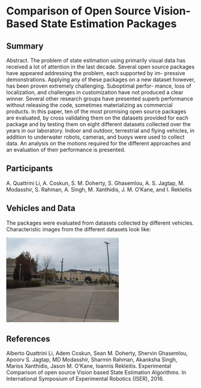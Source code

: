 # Comparison of Open Source Vision-Based State Estimation Packages


## Summary
Abstract. The problem of state estimation using primarily visual data has received a lot of attention in the last decade. Several open source packages have appeared addressing the problem, each supported by im- pressive demonstrations. Applying any of these packages on a new dataset however, has been proven extremely challenging. Suboptimal perfor- mance, loss of localization, and challenges in customization have not produced a clear winner. Several other research groups have presented superb performance without releasing the code, sometimes materializing as commercial products. In this paper, ten of the most promising open source packages are evaluated, by cross validating them on the datasets provided for each package and by testing them on eight different datasets collected over the years in our laboratory. Indoor and outdoor, terrestrial and flying vehicles, in addition to underwater robots, cameras, and buoys were used to collect data. An analysis on the motions required for the different approaches and an evaluation of their performance is presented.

## Participants
A. Quattrini Li, A. Coskun, S. M. Doherty, S. Ghasemlou, A. S. Jagtap, M. Modasshir, S. Rahman, A. Singh, M. Xanthidis, J. M. O’Kane, and I. Rekleitis

## Vehicles and Data
The packages were evaluated from datasets collected by different vehicles. Characteristic images from the different datasets look like:

![Husky outdoor image](https://github.com/18r441m/afrl-data/blob/research/research/vision_based_estimation/husky_outdoor.jpg.thumbnail.jpeg?raw=true)

## References
Alberto Quattrini Li, Adem Coskun, Sean M. Doherty, Shervin Ghasemlou, Apoorv S. Jagtap, MD Modasshir, Sharmin Rahman, Akanksha Singh, Marios Xanthidis, Jason M. O'Kane, Ioannis Rekleitis. Experimental Comparison of open source Vision based State Estimation Algorithms. In International Symposium of Experimental Robotics (ISER), 2016.